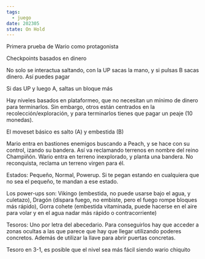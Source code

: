 ```yaml
---
tags:
  - juego
date: 202305
state: On Hold
---
```


Primera prueba de Wario como protagonista

Checkpoints basados en dinero

No solo se interactua saltando, con la UP sacas la mano, y si pulsas B sacas dinero. Así puedes pagar

Si das UP y luego A, saltas un bloque más

Hay niveles basados en plataformeo, que no necesitan un mínimo de dinero para terminarlos. Sin embargo, otros están centrados en la recolección/exploración, y para terminarlos tienes que pagar un peaje (10 monedas).

El moveset básico es salto (A) y embestida (B)

Mario entra en bastiones enemigos buscando a Peach, y se hace con su control, izando su bandera. Así va reclamando terrenos en nombre del reino Champiñón. Wario entra en terreno inexplorado, y planta una bandera. No reconquista, reclama un terreno virgen para él.

Estados: Pequeño, Normal, Powerup. Si te pegan estando en cualquiera que no sea el pequeño, te mandan a ese estado.

Los power-ups son: Vikingo (embestida, no puede usarse bajo el agua, y culetazo), Dragón (dispara fuego, no embiste, pero el fuego rompe bloques más rápido), Gorra cohete (embestida vitaminada, puede hacerse en el aire para volar y en el agua nadar más rápido o contracorriente)

Tesoros: Uno por letra del abecedario. Para conseguirlos hay que acceder a zonas ocultas a las que parece que hay que llegar utilizando poderes concretos. Además de utilizar la llave para abrir puertas concretas.

Tesoro en 3-1, es posible que el nivel sea más fácil siendo wario chiquito